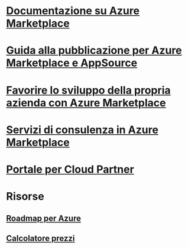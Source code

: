 # [Documentazione su Azure Marketplace](index.md)

# [Guida alla pubblicazione per Azure Marketplace e AppSource](marketplace-publishers-guide.md)
# [Favorire lo sviluppo della propria azienda con Azure Marketplace](grow-your-business-azure-marketplace.md)
# [Servizi di consulenza in Azure Marketplace](consulting-services.md)
# [Portale per Cloud Partner](./cloud-partner-portal/cloud-partner-portal-what-is-the-cloud-partner-portal.md)
# Risorse
## [Roadmap per Azure](https://azure.microsoft.com/roadmap/)
## [Calcolatore prezzi](https://azure.microsoft.com/pricing/calculator/)
